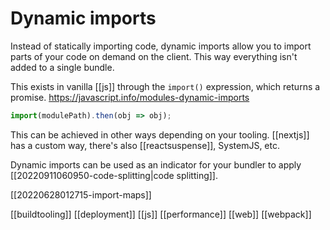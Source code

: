 # Dynamic imports

Instead of statically importing code, dynamic imports allow you to import parts of your code on demand on the client. This way everything isn't added to a single bundle.

This exists in vanilla [[js]] through the `import()` expression, which returns a promise. https://javascript.info/modules-dynamic-imports
```js
import(modulePath).then(obj => obj);
```

This can be achieved in other ways depending on your tooling. [[nextjs]] has a custom way, there's also [[reactsuspense]], SystemJS, etc.

Dynamic imports can be used as an indicator for your bundler to apply [[20220911060950-code-splitting|code splitting]].

[[20220628012715-import-maps]]

[[buildtooling]]
[[deployment]]
[[js]]
[[performance]]
[[web]]
[[webpack]]